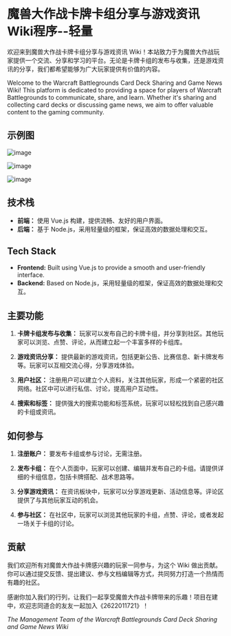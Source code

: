 # 魔兽大作战卡牌卡组分享与游戏资讯 Wiki程序--轻量

欢迎来到魔兽大作战卡牌卡组分享与游戏资讯 Wiki！本站致力于为魔兽大作战玩家提供一个交流、分享和学习的平台。无论是卡牌卡组的发布与收集，还是游戏资讯的分享，我们都希望能够为广大玩家提供有价值的内容。

Welcome to the Warcraft Battlegrounds Card Deck Sharing and Game News Wiki! This platform is dedicated to providing a space for players of Warcraft Battlegrounds to communicate, share, and learn. Whether it's sharing and collecting card decks or discussing game news, we aim to offer valuable content to the gaming community.

## 示例图
![image](https://github.com/user-attachments/assets/6579af24-40b0-4e7b-bc13-1af94ce290e2)

![image](https://github.com/user-attachments/assets/dc75346b-f7e6-4c07-a09a-3861cade8f3e)

![image](https://github.com/user-attachments/assets/a7945c45-d4a7-4a97-8a86-6b6abfcbc0e7)




## 技术栈

- **前端：** 使用 Vue.js 构建，提供流畅、友好的用户界面。
- **后端：** 基于 Node.js，采用轻量级的框架，保证高效的数据处理和交互。

## Tech Stack

- **Frontend:** Built using Vue.js to provide a smooth and user-friendly interface.
- **Backend:** Based on Node.js，采用轻量级的框架，保证高效的数据处理和交互。

## 主要功能

1. **卡牌卡组发布与收集：** 玩家可以发布自己的卡牌卡组，并分享到社区。其他玩家可以浏览、点赞、评论，从而建立起一个丰富多样的卡组库。

2. **游戏资讯分享：** 提供最新的游戏资讯，包括更新公告、比赛信息、新卡牌发布等。玩家可以互相交流心得，分享游戏体验。

3. **用户社区：** 注册用户可以建立个人资料，关注其他玩家，形成一个紧密的社区网络。社区中可以进行私信、讨论，提高用户互动性。

4. **搜索和标签：** 提供强大的搜索功能和标签系统，玩家可以轻松找到自己感兴趣的卡组或资讯。

## 如何参与

1. **注册账户：** 要发布卡组或参与讨论，无需注册。

2. **发布卡组：** 在个人页面中，玩家可以创建、编辑并发布自己的卡组。请提供详细的卡组信息，包括卡牌搭配、战术思路等。

3. **分享游戏资讯：** 在资讯板块中，玩家可以分享游戏更新、活动信息等。评论区提供了与其他玩家互动的机会。

4. **参与社区：** 在社区中，玩家可以浏览其他玩家的卡组，点赞、评论，或者发起一场关于卡组的讨论。

## 贡献

我们欢迎所有对魔兽大作战卡牌感兴趣的玩家一同参与，为这个 Wiki 做出贡献。你可以通过提交反馈、提出建议、参与文档编辑等方式，共同努力打造一个热情而有趣的社区。

感谢你加入我们的行列，让我们一起享受魔兽大作战卡牌带来的乐趣！项目在建中，欢迎志同道合的友友一起加入《2622011721》！

_The Management Team of the Warcraft Battlegrounds Card Deck Sharing and Game News Wiki_
